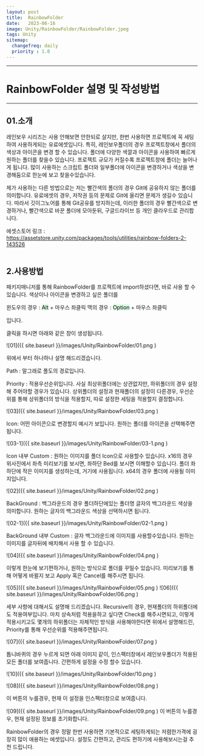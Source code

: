 ```yaml
---
layout: post
title:  RainbowFolder
date:   2023-06-16
image: Unity/RainbowFolder/RainbowFolder.jpeg
tags: Unity
sitemap:
  changefreq: daily
  priority : 1.0
---
```




---
# RainbowFolder 설명 및 작성방법
---

## 01.소개

레인보우 시리즈는 사용 안해보면 안한되로 살지만, 한번 사용하면 프로젝트에 꼭 세팅하여 사용하게되는 유료에셋입니다.
특히, 레인보우폴더의 경우 프로젝트창에서 폴더의 색상과 아이콘을 변경 할 수 있습니다.
폴더에 다양한 색깔과 아이콘을 사용하여 빠르게 원하는 폴더를 찾을수 있습니다.
프로젝트 규모가 커질수록 프로젝트창에 폴더는 늘어나게 됩니다. 많이 사용하는 스크립트 폴더와 일부폴더에 아이콘을 변경하거나
색상을 변경해둠으로 한눈에 보고 찾을수있습니다.

제가 사용하는 다른 방법으로는 저는 빨간색의 폴더의 경우 Git에 공유하지 않는 폴더를 의미합니다.
유료에셋의 경우, 저작권 등의 문제로 Git에 올리면 문제가 생길수 있습니다. 따라서 깃이그노어를 통해 Git공유를 방지하는데,
이러한 폴더의 경우 빨간색으로 변경하거나, 빨간색으로 바꾼 폴더에 모아둔뒤, 구글드라이브 등 개인 클라우드로 관리합니다.

에셋스토어 링크 : <https://assetstore.unity.com/packages/tools/utilities/rainbow-folders-2-143526>
<br><br>
## 2.사용방법

패키지매니저를 통해 RainbowFolder를 프로젝트에 import하셨다면, 바로 사용 할 수 있습니다.
색상이나 아이콘을 변경하고 싶은 폴더를 

윈도우의 경우 : <mark style='background-color: #dcffe4'>Alt</mark> + 마우스 좌클릭
맥의 경우 : <mark style='background-color: #dcffe4'>Option</mark> + 마우스 좌클릭

입니다.

클릭을 하시면 아래와 같은 창이 생성됩니다.

![01]({{ site.baseurl }}/images/Unity/RainbowFolder/01.png )
<br>

위에서 부터 하나하나 설명 해드리겠습니다.

Path : 말그래로 폴도의 경로입니다.

Priority : 적용우선순위입니다. 사실 최상위폴더에는 상관없지만, 하위폴더의 경우 설정해 주어야할 경우가 있습니다. 상위폴더의 설정과 현재폴더의 설정이 다른경우, 우선순위를 통해 상위폴더의 방식을 적용할지, 따로 설정한 세팅을 적용할지 결정합니다.

![03]({{ site.baseurl }}/images/Unity/RainbowFolder/03.png )

Icon: 어떤 아이콘으로 변경할지 예시가 보입니다. 원하는 폴더를 아이콘을 선택해주면됩니다. 

![03-1]({{ site.baseurl }}/images/Unity/RainbowFolder/03-1.png )

Icon 내부 Custom :  원하는 이미지를 폴더 Icon으로 사용할수 있습니다. x16의 경우 위사진에서 좌측 미리보기를 보시면, 좌하단 Bed를 보시면 이해할수 있습니다. 폴더 좌하단에 작은 이미지를 생성하는데, 거기에 사용됩니다. x64의 경우 폴더에 사용될 이미지입니다.

![02]({{ site.baseurl }}/images/Unity/RainbowFolder/02.png )

BackGround : 백그라운드의 경우 폴더하단에있는 폴더명 글자의 백그라운드 색상을 의미합니다. 원하는 글자의 백그라운드 색상을 선택하시면 됩니다.

![02-1]({{ site.baseurl }}/images/Unity/RainbowFolder/02-1.png )

BackGround 내부 Custom : 글자 백그라운드에 이미지를 사용할수있습니다. 원하는 이미지를 글자뒤에 배치해서 사용 할 수 있습니다.

![04]({{ site.baseurl }}/images/Unity/RainbowFolder/04.png )

이렇게 한눈에 보기편하거나, 원하는 방식으로 폴더를 꾸밀수 있습니다. 미리보기를 통해 어떻게 바뀔지 보고 Apply 혹은 Cancel를 해주시면 됩니다.

![05]({{ site.baseurl }}/images/Unity/RainbowFolder/05.png )
![06]({{ site.baseurl }}/images/Unity/RainbowFolder/06.png )

세부 사항에 대해서도 설명해 드리겠습니다.
Recursive의 경우, 현재폴더의 하위폴더에도 적용여부입니다. 마치 상속처럼 적용을하고 싶다면 Check를 해주시면되고, 이렇게 적용시키고도 몇개의 하위폴더는 자체적인 방식을 사용해야한다면 위에서 설명해드린, Priority를 통해 우선순위를 적용해주면됩니다.

![07]({{ site.baseurl }}/images/Unity/RainbowFolder/07.png )

톱니바퀴의 경우 누르게 되면 아래 이미지 같이, 인스펙터창에서 레인보우폴더가 적용된 모든 폴더를 보여줍니다. 간편하게 설정을 수정 할수 있습니다.

![10]({{ site.baseurl }}/images/Unity/RainbowFolder/10.png )

![08]({{ site.baseurl }}/images/Unity/RainbowFolder/08.png )

이 버튼의 누를경우, 현재 이 설정을 인스펙터창으로 보여줍니다.

![09]({{ site.baseurl }}/images/Unity/RainbowFolder/09.png )
이 버튼의 누를경우, 현재 설정된 정보를 초기화합니다. 

RainbowFolder의 경우 정말 한번 사용하면 기본적으로 세팅하게되는 저렴한가격에 굉장히 많이 애용하는 에셋입니다.
설정도 간편하고, 관리도 편하기에 사용해보시는걸 추천 드립니다.


